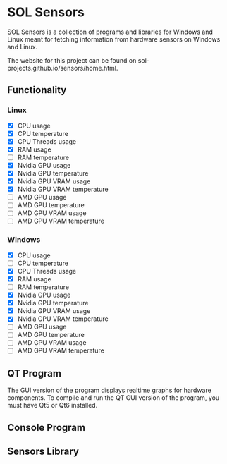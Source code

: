 # SOL Sensors

SOL Sensors is a collection of programs and libraries for Windows and Linux meant for fetching information from hardware sensors on Windows and Linux.

The website for this project can be found on sol-projects.github.io/sensors/home.html.

## Functionality
### Linux
- [x] CPU usage
- [x] CPU temperature
- [x] CPU Threads usage
- [x] RAM usage
- [ ] RAM temperature
- [x] Nvidia GPU usage
- [x] Nvidia GPU temperature
- [x] Nvidia GPU VRAM usage
- [x] Nvidia GPU VRAM temperature
- [ ] AMD GPU usage
- [ ] AMD GPU temperature
- [ ] AMD GPU VRAM usage
- [ ] AMD GPU VRAM temperature
### Windows
- [x] CPU usage
- [ ] CPU temperature
- [x] CPU Threads usage
- [x] RAM usage
- [ ] RAM temperature
- [x] Nvidia GPU usage
- [x] Nvidia GPU temperature
- [x] Nvidia GPU VRAM usage
- [x] Nvidia GPU VRAM temperature
- [ ] AMD GPU usage
- [ ] AMD GPU temperature
- [ ] AMD GPU VRAM usage
- [ ] AMD GPU VRAM temperature

## QT Program
The GUI version of the program displays realtime graphs for hardware components.
To compile and run the QT GUI version of the program, you must have Qt5 or Qt6 installed.

## Console Program

## Sensors Library
